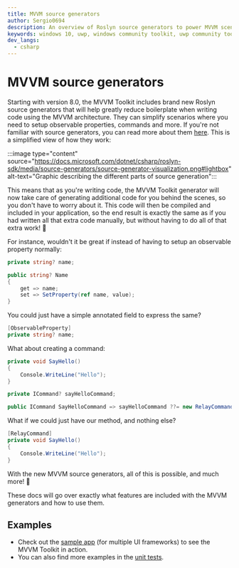 ```yaml
---
title: MVVM source generators
author: Sergio0694
description: An overview of Roslyn source generators to power MVVM scenarios
keywords: windows 10, uwp, windows community toolkit, uwp community toolkit, uwp toolkit, mvvm, componentmodel, property changed, notification, binding, net core, net standard
dev_langs:
  - csharp
---
```


# MVVM source generators

Starting with version 8.0, the MVVM Toolkit includes brand new Roslyn source generators that will help greatly reduce boilerplate when writing code using the MVVM architecture. They can simplify scenarios where you need to setup observable properties, commands and more. If you're not familiar with source generators, you can read more about them [here](https://docs.microsoft.com/en-us/dotnet/csharp/roslyn-sdk/source-generators-overview). This is a simplified view of how they work:

:::image type="content" source="https://docs.microsoft.com/dotnet/csharp/roslyn-sdk/media/source-generators/source-generator-visualization.png#lightbox" alt-text="Graphic describing the different parts of source generation":::

This means that as you're writing code, the MVVM Toolkit generator will now take care of generating additional code for you behind the scenes, so you don't have to worry about it. This code will then be compiled and included in your application, so the end result is exactly the same as if you had written all that extra code manually, but without having to do all of that extra work! 🎉

For instance, wouldn't it be great if instead of having to setup an observable property normally:

```csharp
private string? name;

public string? Name
{
    get => name;
    set => SetProperty(ref name, value);
}
```

You could just have a simple annotated field to express the same?

```csharp
[ObservableProperty]
private string? name;
```

What about creating a command:

```csharp
private void SayHello()
{
    Console.WriteLine("Hello");
}

private ICommand? sayHelloCommand;

public ICommand SayHelloCommand => sayHelloCommand ??= new RelayCommand(SayHello);
```

What if we could just have our method, and nothing else?

```csharp
[RelayCommand]
private void SayHello()
{
    Console.WriteLine("Hello");
}
```

With the new MVVM source generators, all of this is possible, and much more! 🙌

These docs will go over exactly what features are included with the MVVM generators and how to use them.

## Examples

- Check out the [sample app](https://aka.ms/mvvmtoolkit/samples) (for multiple UI frameworks) to see the MVVM Toolkit in action.
- You can also find more examples in the [unit tests](https://github.com/CommunityToolkit/dotnet/tree/main/tests/CommunityToolkit.Mvvm.UnitTests).
